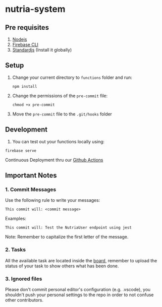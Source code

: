 # nutria-system

## Pre requisites

1. [Nodejs](https://nodejs.org/en/download/)
1. [Firebase CLI](https://firebase.google.com/docs/cli)
1. [Standardjs](https://standardjs.com/#install) (Install it globally)

## Setup

1. Change your current directory to `functions` folder and run:

   ```node
   npm install
   ```

1. Change the permissions of the `pre-commit` file:

   ```
   chmod +x pre-commit
   ```

1. Move the `pre-commit` file to the `.git/hooks` folder

## Development

1. You can test out your functions locally using:

```
firebase serve
```

Continuous Deployment thru our [Github Actions](https://github.com/Proyecto-Nutria/deploy-firebase-functions)

## Important Notes

### 1. Commit Messages

Use the following rule to write your messages:

```
This commit will: <commit message>
```

Examples:

```
This commit will: Test the NutriaUser endpoint using jest
```

Note: Remember to capitalize the first letter of the message.

### 2. Tasks

All the available task are located inside the [board](https://github.com/Proyecto-Nutria/nutria-system/projects/1), remember to upload the status of your task to show others what has been done.

### 3. Ignored files

Please don't commit personal editor's configuration (e.g. .vscode), you shouldn't push your personal settings to the repo in order to not confuse other contributors.
